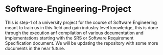 # Software-Engineering-Project
This is step-1 of a university project for the course of Software Engineering meant to train us in this field and gain industry level knowledge, 
this is done through the execution anf compilation of various documentation and implementations starting with the SRS or Software Requirement Specification document.
We will be updating the repository with some more documents in the near future.
